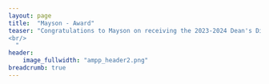 ```yaml
---
layout: page
title:  "Mayson - Award"
teaser: "Congratulations to Mayson on receiving the 2023-2024 Dean's Dissertation Fellowship from the Moody School of Graduate and Advanced Studies!<br/>
<br/>
  "
header:
    image_fullwidth: "ampp_header2.png"
breadcrumb: true
---
```

